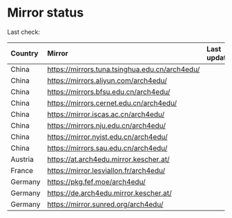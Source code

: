 <script src="./time.js"></script>
# Mirror status
Last check: <script type="text/javascript">localize(1724646322.6851428);</script>

|Country|Mirror|Last update|
|:------|:-----|:----------|
|China|https://mirrors.tuna.tsinghua.edu.cn/arch4edu/|<script type="text/javascript">localize(1724611016);</script>|
|China|https://mirrors.aliyun.com/arch4edu/|<script type="text/javascript">localize(1724611016);</script>|
|China|https://mirrors.bfsu.edu.cn/arch4edu/|<script type="text/javascript">localize(1724611016);</script>|
|China|https://mirrors.cernet.edu.cn/arch4edu/|<script type="text/javascript">localize(1724611016);</script>|
|China|https://mirror.iscas.ac.cn/arch4edu/|<script type="text/javascript">localize(1724611016);</script>|
|China|https://mirrors.nju.edu.cn/arch4edu/|<script type="text/javascript">localize(1724524464);</script>|
|China|https://mirror.nyist.edu.cn/arch4edu/|<script type="text/javascript">localize(1724524464);</script>|
|China|https://mirrors.sau.edu.cn/arch4edu/|<script type="text/javascript">localize(1724611016);</script>|
|Austria|https://at.arch4edu.mirror.kescher.at/|<script type="text/javascript">localize(1724611016);</script>|
|France|https://mirror.lesviallon.fr/arch4edu/|<script type="text/javascript">localize(1724611016);</script>|
|Germany|https://pkg.fef.moe/arch4edu/|<script type="text/javascript">localize(1724611016);</script>|
|Germany|https://de.arch4edu.mirror.kescher.at/|<script type="text/javascript">localize(1724611016);</script>|
|Germany|https://mirror.sunred.org/arch4edu/|<script type="text/javascript">localize(1724611016);</script>|

<script src="./tablefilter/tablefilter.js"></script>
<script src="./table.js"></script>